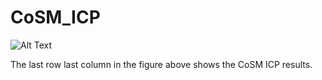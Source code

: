 # CoSM_ICP
![Alt Text](gif_1.gif)

The last row last column in the figure above shows the CoSM ICP results.
